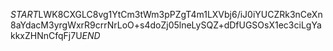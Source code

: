 $START$LWK8CXGLC8vg1YtCm3tWm3pPZgT4m1LXVbj6/iJ0iYUCZRk3nCeXn8aYdacM3yrgWxrR9crrNrLoO+s4doZj05lneLySQZ+dDfUGSOsX1ec3ciLgYakkxZHNnCfqFj7U$END$
